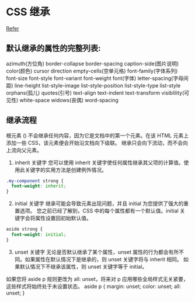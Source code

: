 # CSS 继承

[Refer](https://web.dev/learn/css/inheritance?hl=zh-cn)

## 默认继承的属性的完整列表:
azimuth(方位角)
border-collapse
border-spacing
caption-side(图片说明)
color(颜色)
cursor
direction
empty-cells(空单元格)
font-family(字体系列)
font-size
font-style
font-variant
font-weight
font(字体)
letter-spacing(字母间距)
line-height
list-style-image
list-style-position
list-style-type
list-style
orphans(孤儿)
quotes(引号)
text-align
text-indent
text-transform
visiblility(可见性)
white-space
widows(丧偶)
word-spacing

## 继承流程

根元素 (<html>) 不会继承任何内容，因为它是文档中的第一个元素。在该 HTML 元素上添加一些 CSS，该元素便会开始沿文档向下级联。
继承只会向下流动，而不会向上流向父元素。

1. inherit 关键字
您可以使用 inherit 关键字使任何属性继承其父项的计算值。使用此关键字的实用方法是创建例外情况。
```css
.my-component strong {
  font-weight: inherit;
}
```

2. initial 关键字
继承可能会导致元素出现问题，并且 initial 为您提供了强大的重置选项。
您之前已经了解到，CSS 中的每个属性都有一个默认值。initial 关键字会将属性设置回初始默认值。
```css
aside strong {
  font-weight: initial;
}
```

3. unset 关键字
无论是否默认继承了某个属性，unset 属性的行为都会有所不同。如果属性在默认情况下是继承的，则 unset 关键字将与 inherit 相同。
如果默认情况下不继承该属性，则 unset 关键字等于 initial。

如果您将 aside p 规则更改为 all: unset，将来对 p 应用哪些全局样式无关紧要，这些样式将始终处于未设置状态。
aside p {
    margin: unset;
    color: unset;
    all: unset;
}
